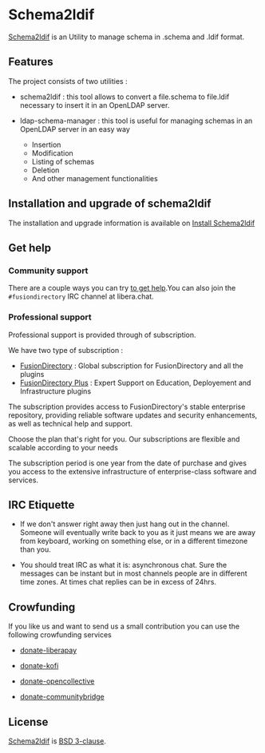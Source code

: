 # Schema2ldif

[Schema2ldif][Schema2ldif] is an Utility to manage schema in .schema and .ldif format.


## Features

The project consists of two utilities :

* schema2ldif : this tool allows to convert a file.schema to file.ldif necessary to insert it in an OpenLDAP server.

* ldap-schema-manager : this tool is useful for managing schemas in an OpenLDAP server in an easy way

  * Insertion
  * Modification
  * Listing of schemas
  * Deletion
  * And other management functionalities

## Installation and upgrade of schema2ldif

The installation and upgrade information is available on [Install Schema2ldif][schema2ldif-install]

## Get help

### Community support

There are a couple ways you can try [to get help][get help].You can also join the `#fusiondirectory` IRC channel at libera.chat.

### Professional support

Professional support is provided through of subscription.

We have two type of subscription :

* [FusionDirectory][subscription-fusiondirectory] : Global subscription for FusionDirectory and all the plugins
* [FusionDirectory Plus][subscription-fusiondirectory-plus] : Expert Support on Education, Deployement and Infrastructure plugins

The subscription provides access to FusionDirectory's stable enterprise repository, providing reliable software updates and security enhancements,
as well as technical help and support.

Choose the plan that's right for you. Our subscriptions are flexible and scalable according to your needs

The subscription period is one year from the date of purchase and gives you access to the extensive infrastructure of enterprise-class software and services.

## IRC Etiquette

* If we don't answer right away then just hang out in the channel.  Someone will
  eventually write back to you as it just means we are away from keyboard,
  working on something else, or in a different timezone than you.

* You should treat IRC as what it is: asynchronous chat.  Sure the messages can
  be instant but in most channels people are in different time zones.  At times
  chat replies can be in excess of 24hrs.
  
## Crowfunding

If you like us and want to send us a small contribution you can use the following crowfunding services

* [donate-liberapay]

* [donate-kofi]

* [donate-opencollective]

* [donate-communitybridge]
  
## License

[Schema2ldif][Schema2ldif] is  [BSD 3-clause](LICENSE).

[Schema2ldif]: https://www.fusiondirectory.org/schema2ldif

[schema2ldif-install]: https://fusiondirectory-user-manual.readthedocs.io/en/1.3/schema2ldif/index.html

[get help]: https://www.fusiondirectory.org/en/communaute/

[subscription-fusiondirectory]: https://www.fusiondirectory.org/en/subscription-fusiondirectory/

[subscription-fusiondirectory-plus]: https://www.fusiondirectory.org/en/subscriptions-fusiondirectory-plus/

[donate-liberapay]: https://liberapay.com/fusiondirectory/donate

[donate-kofi]: https://ko-fi.com/fusiondirectory

[donate-opencollective]: https://opencollective.com/fusiondirectory

[donate-communitybridge]: https://funding.communitybridge.org/projects/fusiondirectory
